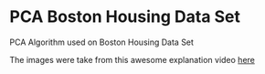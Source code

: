 # PCA Boston Housing Data Set
PCA Algorithm used on Boston Housing Data Set

The images were take from this awesome explanation video [here](https://www.youtube.com/watch?v=_UVHneBUBW0&ab_channel=StatQuestwithJoshStarmer)
